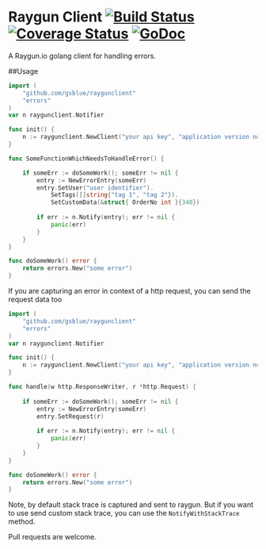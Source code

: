 # Raygun Client [![Build Status](https://travis-ci.org/gsblue/raygunclient.svg)](https://travis-ci.org/gsblue/raygunclient) [![Coverage Status](https://coveralls.io/repos/github/gsblue/raygunclient/badge.svg?branch=master)](https://coveralls.io/github/gsblue/raygunclient?branch=master) [![GoDoc](https://godoc.org/github.com/gsblue/raygunclient?status.svg)](https://godoc.org/github.com/gsblue/raygunclient)

A Raygun.io golang client for handling errors.

##Usage

```go
import (
	"github.com/gsblue/raygunclient"
    "errors"
)
var n raygunclient.Notifier

func init() {
	n := raygunclient.NewClient("your api key", "application version no", nil)
}

func SomeFunctionWhichNeedsToHandleError() {

	if someErr := doSomeWork(); someErr != nil {
        entry := NewErrorEntry(someErr)
        entry.SetUser("user identifier").
            SetTags([]string{"tag 1", "tag 2"}).
            SetCustomData(&struct{ OrderNo int }{340})
        
        if err := n.Notify(entry); err != nil {
            panic(err)
        }
    }
}

func doSomeWork() error {
    return errors.New("some error")
}

```
If you are capturing an error in context of a http request, you can send the request data too

```go
import (
	"github.com/gsblue/raygunclient"
    "errors"
)
var n raygunclient.Notifier

func init() {
	n := raygunclient.NewClient("your api key", "application version no", nil)
}

func handle(w http.ResponseWriter, r *http.Request) {
    
    if someErr := doSomeWork(); someErr != nil {
        entry := NewErrorEntry(someErr)
        entry.SetRequest(r)
        
        if err := n.Notify(entry); err != nil {
            panic(err)
        }
    }
}

func doSomeWork() error {
    return errors.New("some error")
}

```
Note, by default stack trace is captured and sent to raygun. 
But if you want to use send custom stack trace, you can use the ```NotifyWithStackTrace``` method.


Pull requests are welcome.
